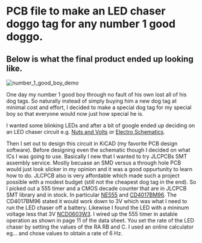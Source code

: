 # PCB file to make an LED chaser doggo tag for any number 1 good doggo.
## Below is what the final product ended up looking like.

![number_1_good_boy_demo](number_1_good_boy.gif)

One day my number 1 good boy through no fault of his own lost all of his dog tags. So naturally instead of simply buying him a new dog tag at minimal cost and effort, I decided to make a special dog tag for my special boy so that everyone would now just how special he is. 

I wanted some blinking LEDs and after a bit of google ended up deciding on an LED chaser circuit e.g. [Nuts and Volts](https://www.nutsvolts.com/magazine/article/led-chaser-sequencer-circuits) or [Electro Schematics](https://www.electroschematics.com/led-chaser/).

Then I set out to design this circuit in KiCAD (my favorite PCB design software). 
Before designing even the schematic though I decided on what ICs I was going to use. Basically I new that I wanted to try JLCPCBs SMT assembly service. Mostly becuase an SMD versus a through hole PCB would just look slicker in my opinion and it was a good oppurtunity to learn how to do. JLCPCB also is very affordable which made such a project possible with a modest budget (still not the cheapest dog tag in the end). So I picked out a 555 timer and a CMOS decade counter that are in JLCPCB SMT library and in stock. In particular [NE555](http://www.ti.com/lit/ds/symlink/ne555.pdf) and [CD4017BM96](https://datasheet.lcsc.com/szlcsc/1809042113_Texas-Instruments-CD4017BM96_C11349.pdf). The CD4017BM96 stated it would work down to 3V which was what I need to run the LED chaser off a battery. Likewise I found the LED with a mininum voltage less that 3V [NCD0603W3](https://datasheet.lcsc.com/szlcsc/2008201033_Foshan-NationStar-Optoelectronics-NCD0603W3_C158100.pdf). I wired up the 555 timer in astable operation as shown in page 11 of the data sheet. You set the rate of the LED chaser by setting the values of the RA RB and C. I used an online calculator eg... and chose values to obtain a rate of 6 Hz.
